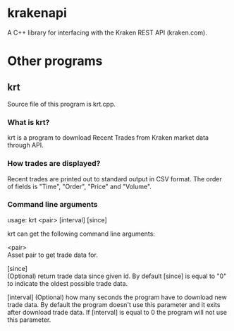 krakenapi
=========

A C++ library for interfacing with the Kraken REST API (kraken.com).

Other programs
==============

krt
---

Source file of this program is krt.cpp.

### What is krt?

krt is a program to download Recent Trades from Kraken market data through API.  

### How trades are displayed? 
 
Recent trades are printed out to standard output in CSV format. The order of fields is "Time", "Order", "Price" and "Volume".

### Command line arguments

usage: krt \<pair\> \[interval\] \[since\]

krt can get the following command line arguments:

  \<pair\>   
  Asset pair to get trade data for.

  \[since\]  
  (Optional) return trade data since given id. By default [since] is equal 
  to "0" to indicate the oldest possible trade data.

  \[interval\] 
  (Optional) how many seconds the program have to download new trade data. 
  By default the program doesn't use this parameter and it exits after 
  download trade data. If [interval] is equal to 0 the program will not 
  use this parameter.
